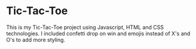 # Tic-Tac-Toe
This is my Tic-Tac-Toe project using Javascript, HTML and CSS technologies.
I included confetti drop on win and emojis instead of X's and O's to add more styling.
